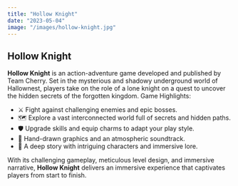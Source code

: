 ```yaml
---
title: "Hollow Knight"
date: "2023-05-04"
image: "/images/hollow-knight.jpg"
---
```


## Hollow Knight

**Hollow Knight** is an action-adventure game developed and published by Team Cherry. Set in the mysterious and shadowy underground world of Hallownest, players take on the role of a lone knight on a quest to uncover the hidden secrets of the forgotten kingdom. Game Highlights:

- ⚔ Fight against challenging enemies and epic bosses.
- 🗺 Explore a vast interconnected world full of secrets and hidden paths.
- 🛡 Upgrade skills and equip charms to adapt your play style.
- 🎨 Hand-drawn graphics and an atmospheric soundtrack.
- 📖 A deep story with intriguing characters and immersive lore.

With its challenging gameplay, meticulous level design, and immersive narrative, **Hollow Knight** delivers an immersive experience that captivates players from start to finish.